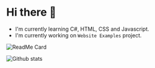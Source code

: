 # Hi there 👋

- I'm currently learning C#, HTML, CSS and Javascript.
- I'm currently working on `Website Examples` project.

![ReadMe Card](https://github-readme-stats.vercel.app/api/pin/?username=KBeyzaDamla&repo=Website-Examples)

![Github stats](https://github-readme-stats.vercel.app/api?username=KBeyzaDamla)
